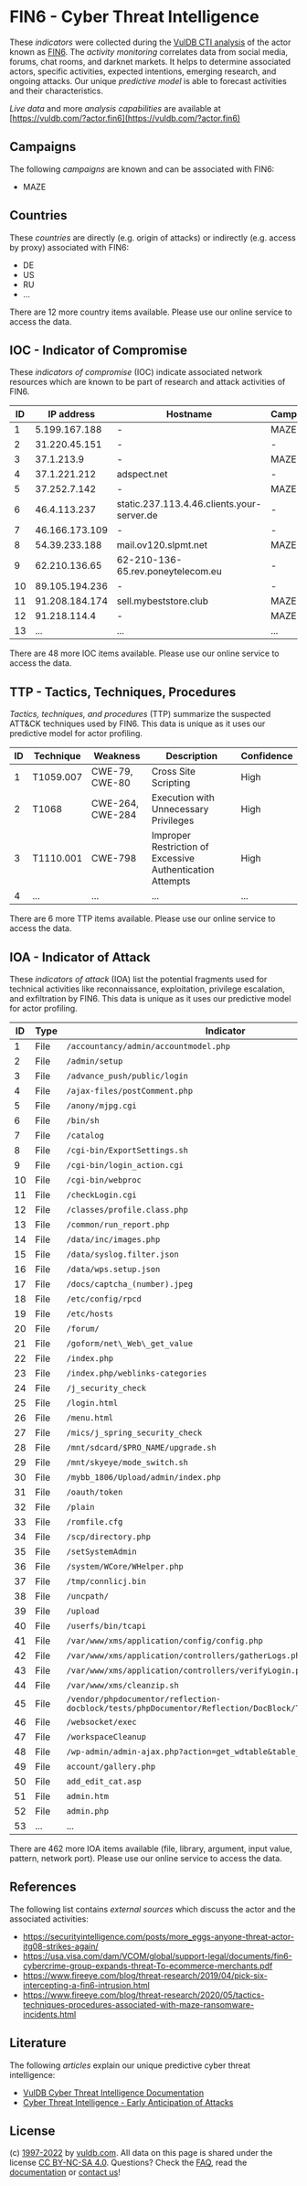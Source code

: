 # FIN6 - Cyber Threat Intelligence

These _indicators_ were collected during the [VulDB CTI analysis](https://vuldb.com/?kb.cti) of the actor known as [FIN6](https://vuldb.com/?actor.fin6). The _activity monitoring_ correlates data from social media, forums, chat rooms, and darknet markets. It helps to determine associated actors, specific activities, expected intentions, emerging research, and ongoing attacks. Our unique _predictive model_ is able to forecast activities and their characteristics.

_Live data_ and more _analysis capabilities_ are available at [https://vuldb.com/?actor.fin6](https://vuldb.com/?actor.fin6)

## Campaigns

The following _campaigns_ are known and can be associated with FIN6:

* MAZE

## Countries

These _countries_ are directly (e.g. origin of attacks) or indirectly (e.g. access by proxy) associated with FIN6:

* DE
* US
* RU
* ...

There are 12 more country items available. Please use our online service to access the data.

## IOC - Indicator of Compromise

These _indicators of compromise_ (IOC) indicate associated network resources which are known to be part of research and attack activities of FIN6.

ID | IP address | Hostname | Campaign | Confidence
-- | ---------- | -------- | -------- | ----------
1 | 5.199.167.188 | - | MAZE | High
2 | 31.220.45.151 | - | - | High
3 | 37.1.213.9 | - | MAZE | High
4 | 37.1.221.212 | adspect.net | - | High
5 | 37.252.7.142 | - | MAZE | High
6 | 46.4.113.237 | static.237.113.4.46.clients.your-server.de | - | High
7 | 46.166.173.109 | - | - | High
8 | 54.39.233.188 | mail.ov120.slpmt.net | MAZE | High
9 | 62.210.136.65 | 62-210-136-65.rev.poneytelecom.eu | - | High
10 | 89.105.194.236 | - | - | High
11 | 91.208.184.174 | sell.mybeststore.club | MAZE | High
12 | 91.218.114.4 | - | MAZE | High
13 | ... | ... | ... | ...

There are 48 more IOC items available. Please use our online service to access the data.

## TTP - Tactics, Techniques, Procedures

_Tactics, techniques, and procedures_ (TTP) summarize the suspected ATT&CK techniques used by FIN6. This data is unique as it uses our predictive model for actor profiling.

ID | Technique | Weakness | Description | Confidence
-- | --------- | -------- | ----------- | ----------
1 | T1059.007 | CWE-79, CWE-80 | Cross Site Scripting | High
2 | T1068 | CWE-264, CWE-284 | Execution with Unnecessary Privileges | High
3 | T1110.001 | CWE-798 | Improper Restriction of Excessive Authentication Attempts | High
4 | ... | ... | ... | ...

There are 6 more TTP items available. Please use our online service to access the data.

## IOA - Indicator of Attack

These _indicators of attack_ (IOA) list the potential fragments used for technical activities like reconnaissance, exploitation, privilege escalation, and exfiltration by FIN6. This data is unique as it uses our predictive model for actor profiling.

ID | Type | Indicator | Confidence
-- | ---- | --------- | ----------
1 | File | `/accountancy/admin/accountmodel.php` | High
2 | File | `/admin/setup` | Medium
3 | File | `/advance_push/public/login` | High
4 | File | `/ajax-files/postComment.php` | High
5 | File | `/anony/mjpg.cgi` | High
6 | File | `/bin/sh` | Low
7 | File | `/catalog` | Medium
8 | File | `/cgi-bin/ExportSettings.sh` | High
9 | File | `/cgi-bin/login_action.cgi` | High
10 | File | `/cgi-bin/webproc` | High
11 | File | `/checkLogin.cgi` | High
12 | File | `/classes/profile.class.php` | High
13 | File | `/common/run_report.php` | High
14 | File | `/data/inc/images.php` | High
15 | File | `/data/syslog.filter.json` | High
16 | File | `/data/wps.setup.json` | High
17 | File | `/docs/captcha_(number).jpeg` | High
18 | File | `/etc/config/rpcd` | High
19 | File | `/etc/hosts` | Medium
20 | File | `/forum/` | Low
21 | File | `/goform/net\_Web\_get_value` | High
22 | File | `/index.php` | Medium
23 | File | `/index.php/weblinks-categories` | High
24 | File | `/j_security_check` | High
25 | File | `/login.html` | Medium
26 | File | `/menu.html` | Medium
27 | File | `/mics/j_spring_security_check` | High
28 | File | `/mnt/sdcard/$PRO_NAME/upgrade.sh` | High
29 | File | `/mnt/skyeye/mode_switch.sh` | High
30 | File | `/mybb_1806/Upload/admin/index.php` | High
31 | File | `/oauth/token` | Medium
32 | File | `/plain` | Low
33 | File | `/romfile.cfg` | Medium
34 | File | `/scp/directory.php` | High
35 | File | `/setSystemAdmin` | High
36 | File | `/system/WCore/WHelper.php` | High
37 | File | `/tmp/connlicj.bin` | High
38 | File | `/uncpath/` | Medium
39 | File | `/upload` | Low
40 | File | `/userfs/bin/tcapi` | High
41 | File | `/var/www/xms/application/config/config.php` | High
42 | File | `/var/www/xms/application/controllers/gatherLogs.php` | High
43 | File | `/var/www/xms/application/controllers/verifyLogin.php` | High
44 | File | `/var/www/xms/cleanzip.sh` | High
45 | File | `/vendor/phpdocumentor/reflection-docblock/tests/phpDocumentor/Reflection/DocBlock/Tag/LinkTagTeet.php` | High
46 | File | `/websocket/exec` | High
47 | File | `/workspaceCleanup` | High
48 | File | `/wp-admin/admin-ajax.php?action=get_wdtable&table_id=1` | High
49 | File | `account/gallery.php` | High
50 | File | `add_edit_cat.asp` | High
51 | File | `admin.htm` | Medium
52 | File | `admin.php` | Medium
53 | ... | ... | ...

There are 462 more IOA items available (file, library, argument, input value, pattern, network port). Please use our online service to access the data.

## References

The following list contains _external sources_ which discuss the actor and the associated activities:

* https://securityintelligence.com/posts/more_eggs-anyone-threat-actor-itg08-strikes-again/
* https://usa.visa.com/dam/VCOM/global/support-legal/documents/fin6-cybercrime-group-expands-threat-To-ecommerce-merchants.pdf
* https://www.fireeye.com/blog/threat-research/2019/04/pick-six-intercepting-a-fin6-intrusion.html
* https://www.fireeye.com/blog/threat-research/2020/05/tactics-techniques-procedures-associated-with-maze-ransomware-incidents.html

## Literature

The following _articles_ explain our unique predictive cyber threat intelligence:

* [VulDB Cyber Threat Intelligence Documentation](https://vuldb.com/?kb.cti)
* [Cyber Threat Intelligence - Early Anticipation of Attacks](https://www.scip.ch/en/?labs.20201022)

## License

(c) [1997-2022](https://vuldb.com/?kb.changelog) by [vuldb.com](https://vuldb.com/?kb.about). All data on this page is shared under the license [CC BY-NC-SA 4.0](https://creativecommons.org/licenses/by-nc-sa/4.0/). Questions? Check the [FAQ](https://vuldb.com/?kb.faq), read the [documentation](https://vuldb.com/?kb) or [contact us](https://vuldb.com/?contact)!
